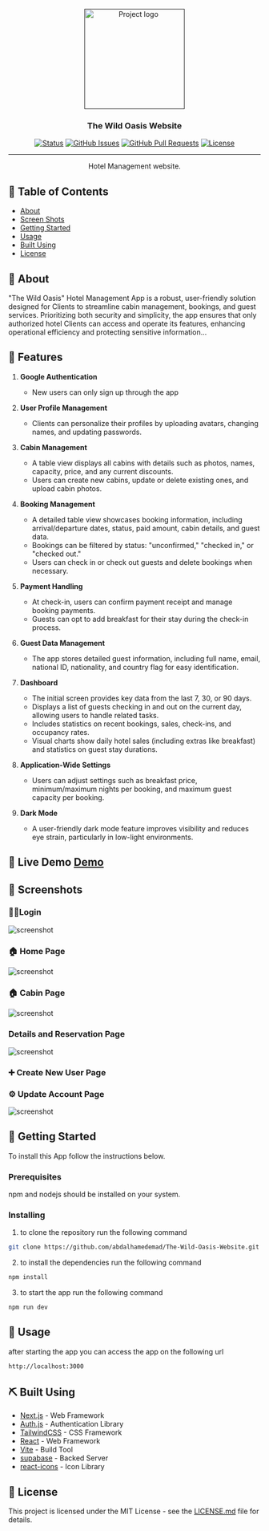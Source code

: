 <p align="center">
  <a href="" rel="noopener">
 <img src=".//app/icon.png" alt="Project logo" width="200"></a>
 </a>
</p>

<h3 align="center">The Wild Oasis Website</h3>

<div align="center">

[![Status](https://img.shields.io/badge/status-active-success.svg)]()
[![GitHub Issues](https://img.shields.io/github/issues/kylelobo/The-Documentation-Compendium.svg)](https://github.com/kylelobo/The-Documentation-Compendium/issues)
[![GitHub Pull Requests](https://img.shields.io/github/issues-pr/kylelobo/The-Documentation-Compendium.svg)](https://github.com/kylelobo/The-Documentation-Compendium/pulls)
[![License](https://img.shields.io/badge/license-MIT-blue.svg)](/LICENSE)

</div>

---

<p align="center"> Hotel Management website.
    <br> 
</p>

## 📝 Table of Contents

- [About](#about)
- [Screen Shots](#screen_shots)
- [Getting Started](#getting_started)
- [Usage](#usage)
- [Built Using](#built_using)
- [License](#license)

## 🧐 About <a name = "about"></a>

"The Wild Oasis" Hotel Management App is a robust, user-friendly solution designed for Clients to streamline cabin management, bookings, and guest services. Prioritizing both security and simplicity, the app ensures that only authorized hotel Clients can access and operate its features, enhancing operational efficiency and protecting sensitive information...

## 🧐 Features <a name = "Features"></a>

1. **Google Authentication**

   - New users can only sign up through the app

2. **User Profile Management**

   - Clients can personalize their profiles by uploading avatars, changing names, and updating passwords.

3. **Cabin Management**

   - A table view displays all cabins with details such as photos, names, capacity, price, and any current discounts.
   - Users can create new cabins, update or delete existing ones, and upload cabin photos.

4. **Booking Management**

   - A detailed table view showcases booking information, including arrival/departure dates, status, paid amount, cabin details, and guest data.
   - Bookings can be filtered by status: "unconfirmed," "checked in," or "checked out."
   - Users can check in or check out guests and delete bookings when necessary.

5. **Payment Handling**

   - At check-in, users can confirm payment receipt and manage booking payments.
   - Guests can opt to add breakfast for their stay during the check-in process.

6. **Guest Data Management**

   - The app stores detailed guest information, including full name, email, national ID, nationality, and country flag for easy identification.

7. **Dashboard**

   - The initial screen provides key data from the last 7, 30, or 90 days.
   - Displays a list of guests checking in and out on the current day, allowing users to handle related tasks.
   - Includes statistics on recent bookings, sales, check-ins, and occupancy rates.
   - Visual charts show daily hotel sales (including extras like breakfast) and statistics on guest stay durations.

8. **Application-Wide Settings**

   - Users can adjust settings such as breakfast price, minimum/maximum nights per booking, and maximum guest capacity per booking.

9. **Dark Mode**
   - A user-friendly dark mode feature improves visibility and reduces eye strain, particularly in low-light environments.

## 🚀 Live Demo <a name = "life_demo" href="https://the-wild-oasis-dusky-kappa.vercel.app/" >Demo</a>

## 📸 Screenshots <a name = "screen_shots"></a>

### 🚶‍➡️Login

![screenshot](https://github.com/abdalhamedemad/The-Wild-Oasis-Website/blob/master/screenshots/login-page.png?raw=true)

### 🏠 Home Page

![screenshot](https://github.com/abdalhamedemad/The-Wild-Oasis-Website/blob/master/screenshots/home-page.png?raw=true)

### 🏠 Cabin Page

![screenshot](https://github.com/abdalhamedemad/The-Wild-Oasis-Website/blob/master/screenshots/cabins-page.png?raw=true)

### Details and Reservation Page

![screenshot](https://github.com/abdalhamedemad/The-Wild-Oasis-Website/blob/master/screenshots/DetailsandReservation-page.png?raw=true)

### ➕ Create New User Page

### ⚙️ Update Account Page

![screenshot](https://github.com/abdalhamedemad/The-Wild-Oasis-Website/blob/main/screenshots/update-profile-page.png?raw=true)

## 🏁 Getting Started <a name = "getting_started"></a>

To install this App follow the instructions below.

### Prerequisites

npm and nodejs should be installed on your system.

### Installing

1. to clone the repository run the following command

```bash
git clone https://github.com/abdalhamedemad/The-Wild-Oasis-Website.git
```

2. to install the dependencies run the following command

```bash
npm install
```

3. to start the app run the following command

```bash
npm run dev
```

## 🎈 Usage <a name="usage"></a>

after starting the app you can access the app on the following url

```bash
http://localhost:3000
```

## ⛏️ Built Using <a name = "built_using"></a>

- [Next.js](https://nextjs.org/) - Web Framework
- [Auth.js](https://authjs.dev/) - Authentication Library
- [TailwindCSS](https://tailwindcss.com/) - CSS Framework
- [React](https://reactjs.org/) - Web Framework
- [Vite](https://vitejs.dev/) - Build Tool
- [supabase](https://supabase.com/) - Backed Server
- [react-icons](https://react-icons.github.io/react-icons/) - Icon Library

## 📄 License <a name = "authors"></a>

This project is licensed under the MIT License - see the [LICENSE.md](/LICENSE) file for details.
